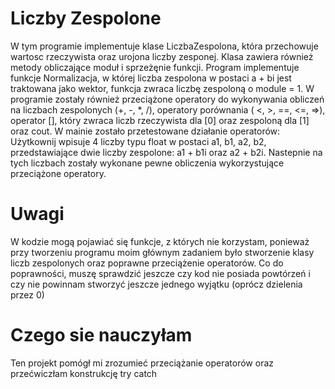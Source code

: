 # Liczby Zespolone
W tym programie implementuje klase LiczbaZespolona, która przechowuje wartosc rzeczywista oraz urojona liczby zesponej.
Klasa zawiera również metody obliczające moduł i sprzeżęnie funkcji.
Program implementuje funkcje Normalizacja, w której liczba zespolona w postaci a + bi jest traktowana jako wektor, funkcja zwraca liczbę zespoloną o module = 1.
W programie zostały również przeciążone operatory do wykonywania obliczeń na liczbach zespolonych (+, -, *, /), operatory porównania ( <, >, ==, <=, =>), operator [], który zwraca liczb rzeczywista dla [0] oraz zespoloną dla [1] oraz cout.
W mainie zostało przetestowane działanie operatorów:
Użytkownij wpisuje 4 liczby typu float w postaci a1, b1, a2, b2, przedstawiające dwie liczby zespolone: a1 + b1i oraz a2 + b2i. Nastepnie na tych liczbach zostały wykonane pewne obliczenia wykorzystujące przeciążone operatory.

# Uwagi
W kodzie mogą pojawiać się funkcje, z których nie korzystam, ponieważ przy tworzeniu programu moim głównym zadaniem było stworzenie klasy liczb zespolonych oraz poprawne przeciążenie operatorów. Co do poprawności, muszę sprawdzić jeszcze czy kod nie posiada powtórzeń i czy nie powinnam stworzyć jeszcze jednego wyjątku (oprócz dzielenia przez 0)

# Czego sie nauczyłam 
Ten projekt pomógł mi zrozumieć przeciążanie operatorów oraz przećwiczłam konstrukcję try catch
